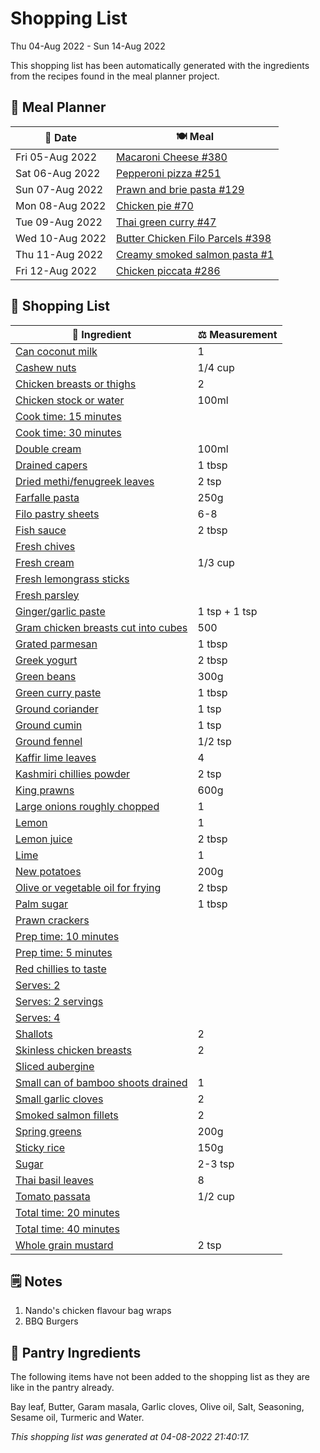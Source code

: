# Shopping List

Thu 04-Aug 2022 - Sun 14-Aug 2022

This shopping list has been automatically generated with the ingredients from the recipes found in the meal planner project.

## 📅 Meal Planner

|📅 Date| 🍽️ Meal|
|----|----|
|Fri 05-Aug 2022|[Macaroni Cheese #380](https://github.com/jcallaghan/The-Cookbook/issues/380)|
|Sat 06-Aug 2022|[Pepperoni pizza  #251](https://github.com/jcallaghan/The-Cookbook/issues/251)|
|Sun 07-Aug 2022|[Prawn and brie pasta #129](https://github.com/jcallaghan/The-Cookbook/issues/129)|
|Mon 08-Aug 2022|[Chicken pie #70](https://github.com/jcallaghan/The-Cookbook/issues/70)|
|Tue 09-Aug 2022|[Thai green curry #47](https://github.com/jcallaghan/The-Cookbook/issues/47)|
|Wed 10-Aug 2022|[Butter Chicken Filo Parcels #398](https://github.com/jcallaghan/The-Cookbook/issues/398)|
|Thu 11-Aug 2022|[Creamy smoked salmon pasta #1](https://github.com/jcallaghan/The-Cookbook/issues/1)|
|Fri 12-Aug 2022|[Chicken piccata #286](https://github.com/jcallaghan/The-Cookbook/issues/286)|

## 🛒 Shopping List

| 🍌 Ingredient| ⚖️ Measurement|
|----------|-----------|
|[Can coconut milk](https://www.sainsburys.co.uk/gol-ui/SearchResults/Can%20coconut%20milk)|1|
|[Cashew nuts](https://www.sainsburys.co.uk/gol-ui/SearchResults/Cashew%20nuts)|1/4 cup|
|[Chicken breasts or thighs](https://www.sainsburys.co.uk/gol-ui/SearchResults/Chicken%20breasts%20or%20thighs)|2|
|[Chicken stock or water](https://www.sainsburys.co.uk/gol-ui/SearchResults/Chicken%20stock%20or%20water)|100ml|
|[Cook time: 15 minutes](https://www.sainsburys.co.uk/gol-ui/SearchResults/Cook%20time:%2015%20minutes)||
|[Cook time: 30 minutes](https://www.sainsburys.co.uk/gol-ui/SearchResults/Cook%20time:%2030%20minutes)||
|[Double cream](https://www.sainsburys.co.uk/gol-ui/SearchResults/Double%20cream)|100ml|
|[Drained capers](https://www.sainsburys.co.uk/gol-ui/SearchResults/Drained%20capers)|1 tbsp|
|[Dried methi/fenugreek leaves](https://www.sainsburys.co.uk/gol-ui/SearchResults/Dried%20methi/fenugreek%20leaves)|2 tsp|
|[Farfalle pasta](https://www.sainsburys.co.uk/gol-ui/SearchResults/Farfalle%20pasta)|250g|
|[Filo pastry sheets](https://www.sainsburys.co.uk/gol-ui/SearchResults/Filo%20pastry%20sheets)|6-8|
|[Fish sauce](https://www.sainsburys.co.uk/gol-ui/SearchResults/Fish%20sauce)|2 tbsp|
|[Fresh chives](https://www.sainsburys.co.uk/gol-ui/SearchResults/Fresh%20chives)||
|[Fresh cream](https://www.sainsburys.co.uk/gol-ui/SearchResults/Fresh%20cream)|1/3 cup|
|[Fresh lemongrass sticks](https://www.sainsburys.co.uk/gol-ui/SearchResults/Fresh%20lemongrass%20sticks)||
|[Fresh parsley](https://www.sainsburys.co.uk/gol-ui/SearchResults/Fresh%20parsley)||
|[Ginger/garlic paste](https://www.sainsburys.co.uk/gol-ui/SearchResults/Ginger/garlic%20paste)|1 tsp + 1 tsp|
|[Gram chicken breasts cut into cubes](https://www.sainsburys.co.uk/gol-ui/SearchResults/Gram%20chicken%20breasts%20cut%20into%20cubes)|500|
|[Grated parmesan](https://www.sainsburys.co.uk/gol-ui/SearchResults/Grated%20parmesan)|1 tbsp|
|[Greek yogurt](https://www.sainsburys.co.uk/gol-ui/SearchResults/Greek%20yogurt)|2 tbsp|
|[Green beans](https://www.sainsburys.co.uk/gol-ui/SearchResults/Green%20beans)|300g|
|[Green curry paste](https://www.sainsburys.co.uk/gol-ui/SearchResults/Green%20curry%20paste)|1 tbsp|
|[Ground coriander](https://www.sainsburys.co.uk/gol-ui/SearchResults/Ground%20coriander)|1 tsp|
|[Ground cumin](https://www.sainsburys.co.uk/gol-ui/SearchResults/Ground%20cumin)|1 tsp|
|[Ground fennel](https://www.sainsburys.co.uk/gol-ui/SearchResults/Ground%20fennel)|1/2 tsp|
|[Kaffir lime leaves](https://www.sainsburys.co.uk/gol-ui/SearchResults/Kaffir%20lime%20leaves)|4|
|[Kashmiri chillies powder](https://www.sainsburys.co.uk/gol-ui/SearchResults/Kashmiri%20chillies%20powder)|2 tsp|
|[King prawns](https://www.sainsburys.co.uk/gol-ui/SearchResults/King%20prawns)|600g|
|[Large onions roughly chopped](https://www.sainsburys.co.uk/gol-ui/SearchResults/Large%20onions%20roughly%20chopped)|1|
|[Lemon](https://www.sainsburys.co.uk/gol-ui/SearchResults/Lemon)|1|
|[Lemon juice](https://www.sainsburys.co.uk/gol-ui/SearchResults/Lemon%20juice)|2 tbsp|
|[Lime](https://www.sainsburys.co.uk/gol-ui/SearchResults/Lime)|1|
|[New potatoes](https://www.sainsburys.co.uk/gol-ui/SearchResults/New%20potatoes)|200g|
|[Olive or vegetable oil for frying](https://www.sainsburys.co.uk/gol-ui/SearchResults/Olive%20or%20vegetable%20oil%20for%20frying)|2 tbsp|
|[Palm sugar](https://www.sainsburys.co.uk/gol-ui/SearchResults/Palm%20sugar)|1 tbsp|
|[Prawn crackers](https://www.sainsburys.co.uk/gol-ui/SearchResults/Prawn%20crackers)||
|[Prep time: 10 minutes](https://www.sainsburys.co.uk/gol-ui/SearchResults/Prep%20time:%2010%20minutes)||
|[Prep time: 5 minutes](https://www.sainsburys.co.uk/gol-ui/SearchResults/Prep%20time:%205%20minutes)||
|[Red chillies to taste](https://www.sainsburys.co.uk/gol-ui/SearchResults/Red%20chillies%20to%20taste)||
|[Serves: 2](https://www.sainsburys.co.uk/gol-ui/SearchResults/Serves:%202)||
|[Serves: 2 servings](https://www.sainsburys.co.uk/gol-ui/SearchResults/Serves:%202%20servings)||
|[Serves: 4](https://www.sainsburys.co.uk/gol-ui/SearchResults/Serves:%204)||
|[Shallots](https://www.sainsburys.co.uk/gol-ui/SearchResults/Shallots)|2|
|[Skinless chicken breasts](https://www.sainsburys.co.uk/gol-ui/SearchResults/Skinless%20chicken%20breasts)|2|
|[Sliced aubergine](https://www.sainsburys.co.uk/gol-ui/SearchResults/Sliced%20aubergine)||
|[Small can of bamboo shoots drained](https://www.sainsburys.co.uk/gol-ui/SearchResults/Small%20can%20of%20bamboo%20shoots%20drained)|1|
|[Small garlic cloves](https://www.sainsburys.co.uk/gol-ui/SearchResults/Small%20garlic%20cloves)|2|
|[Smoked salmon fillets](https://www.sainsburys.co.uk/gol-ui/SearchResults/Smoked%20salmon%20fillets)|2|
|[Spring greens](https://www.sainsburys.co.uk/gol-ui/SearchResults/Spring%20greens)|200g|
|[Sticky rice](https://www.sainsburys.co.uk/gol-ui/SearchResults/Sticky%20rice)|150g|
|[Sugar](https://www.sainsburys.co.uk/gol-ui/SearchResults/Sugar)|2-3 tsp|
|[Thai basil leaves](https://www.sainsburys.co.uk/gol-ui/SearchResults/Thai%20basil%20leaves)|8|
|[Tomato passata](https://www.sainsburys.co.uk/gol-ui/SearchResults/Tomato%20passata)|1/2 cup|
|[Total time: 20 minutes](https://www.sainsburys.co.uk/gol-ui/SearchResults/Total%20time:%2020%20minutes)||
|[Total time: 40 minutes](https://www.sainsburys.co.uk/gol-ui/SearchResults/Total%20time:%2040%20minutes)||
|[Whole grain mustard](https://www.sainsburys.co.uk/gol-ui/SearchResults/Whole%20grain%20mustard)|2 tsp|

## 🗒️ Notes

1. Nando's chicken flavour bag wraps
1. BBQ Burgers

## 🏪 Pantry Ingredients

The following items have not been added to the shopping list as they are like in the pantry already.

Bay leaf, Butter, Garam masala, Garlic cloves, Olive oil, Salt, Seasoning, Sesame oil, Turmeric and Water.


_This shopping list was generated at 04-08-2022 21:40:17._